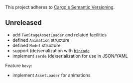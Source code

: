 This project adheres to [Cargo's Semantic Versioning](https://doc.rust-lang.org/cargo/reference/semver.html).

## Unreleased

- add `TwoStageAssetLoader` and related facilities
- defined `Animation` structure
- defined `Model` structure
- support (de)serialization with [`bincode`](https://github.com/bincode-org/bincode)
- implement `serde` (de)serialization for use in JSON/YAML

Feature `bevy`:
- implement `AssetLoader` for animations
